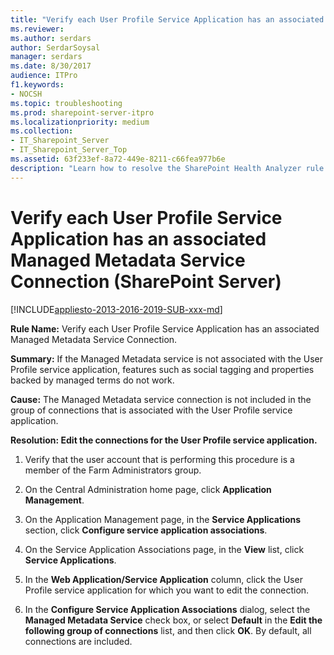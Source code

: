 ```yaml
---
title: "Verify each User Profile Service Application has an associated Managed Metadata Service Connection (SharePoint Server)"
ms.reviewer: 
ms.author: serdars
author: SerdarSoysal
manager: serdars
ms.date: 8/30/2017
audience: ITPro
f1.keywords:
- NOCSH
ms.topic: troubleshooting
ms.prod: sharepoint-server-itpro
ms.localizationpriority: medium
ms.collection:
- IT_Sharepoint_Server
- IT_Sharepoint_Server_Top
ms.assetid: 63f233ef-8a72-449e-8211-c66fea977b6e
description: "Learn how to resolve the SharePoint Health Analyzer rule: Verify each User Profile Service Application has an associated Managed Metadata Service Connection, for SharePoint Server."
---
```


# Verify each User Profile Service Application has an associated Managed Metadata Service Connection (SharePoint Server)

[!INCLUDE[appliesto-2013-2016-2019-SUB-xxx-md](../includes/appliesto-2013-2016-2019-SUB-xxx-md.md)]
  
 **Rule Name:** Verify each User Profile Service Application has an associated Managed Metadata Service Connection. 
  
 **Summary:** If the Managed Metadata service is not associated with the User Profile service application, features such as social tagging and properties backed by managed terms do not work. 
  
 **Cause:** The Managed Metadata service connection is not included in the group of connections that is associated with the User Profile service application. 
  
 **Resolution: Edit the connections for the User Profile service application.**
  
1. Verify that the user account that is performing this procedure is a member of the Farm Administrators group.
    
2. On the Central Administration home page, click **Application Management**.
    
3. On the Application Management page, in the **Service Applications** section, click **Configure service application associations**.
    
4. On the Service Application Associations page, in the **View** list, click **Service Applications**.
    
5. In the **Web Application/Service Application** column, click the User Profile service application for which you want to edit the connection. 
    
6. In the **Configure Service Application Associations** dialog, select the **Managed Metadata Service** check box, or select **Default** in the **Edit the following group of connections** list, and then click **OK**. By default, all connections are included.
    

